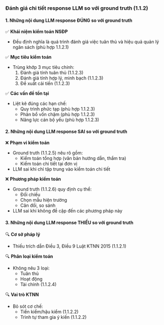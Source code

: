 ### Đánh giá chi tiết response LLM so với ground truth (1.1.2)

#### 1. Những nội dung LLM response ĐÚNG so với ground truth
✅ **Khái niệm kiểm toán NSĐP**  
- Đều định nghĩa là quá trình đánh giá việc tuân thủ và hiệu quả quản lý ngân sách (phù hợp 1.1.2.1)

✅ **Mục tiêu kiểm toán**  
- Trùng khớp 3 mục tiêu chính:
  1. Đánh giá tính tuân thủ (1.1.2.3)
  2. Đánh giá tính hợp lý, minh bạch (1.1.2.3) 
  3. Đề xuất cải tiến (1.1.2.3)

✅ **Các vấn đề tồn tại**  
- Liệt kê đúng các hạn chế:
  - Quy trình phức tạp (phù hợp 1.1.2.3)
  - Phân bổ vốn chậm (phù hợp 1.1.2.3)
  - Năng lực cán bộ yếu (phù hợp 1.1.2.3)

#### 2. Những nội dung LLM response SAI so với ground truth
❌ **Phạm vi kiểm toán**  
- Ground truth (1.1.2.5) nêu rõ gồm:
  - Kiểm toán tổng hợp (văn bản hướng dẫn, thẩm tra)
  - Kiểm toán chi tiết tại đơn vị  
- LLM sai khi chỉ tập trung vào kiểm toán chi tiết

❌ **Phương pháp kiểm toán**  
- Ground truth (1.1.2.6) quy định cụ thể:
  - Đối chiếu
  - Chọn mẫu hiện trường  
  - Cân đối, so sánh
- LLM sai khi không đề cập đến các phương pháp này

#### 3. Những nội dung LLM response THIẾU so với ground truth
🔍 **Cơ sở pháp lý**  
- Thiếu trích dẫn Điều 3, Điều 9 Luật KTNN 2015 (1.1.2.1)

🔍 **Phân loại kiểm toán**  
- Không nêu 3 loại:
  - Tuân thủ
  - Hoạt động  
  - Tài chính (1.1.2.4)

🔍 **Vai trò KTNN**  
- Bỏ sót cơ chế:
  - Tiền kiểm/hậu kiểm (1.1.2.2)
  - Trình tự tham gia ý kiến (1.1.2.2)